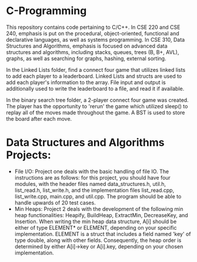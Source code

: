 # C-Programming
This repository contains code pertaining to C/C++.
In CSE 220 and CSE 240, emphasis is put on the procedural, object-oriented, functional and declarative languages, as well as systems programming. 
In CSE 310, Data Structures and Algorithms, emphasis is focused on advanced data structures and algorithms, including stacks, queues, trees (B, B+, AVL), graphs, as well as searching for graphs, hashing, external sorting.

In the Linked Lists folder, find a connect four game that utilizes linked lists to add each player to a leaderboard. Linked Lists and structs are used to add each player's information to the array. File input and output is additionally used to write the leaderboard to a file, and read it if available.

In the binary search tree folder, a 2-player connect four game was created. The player has the opportunity to 'rerun' the game which utilized sleep() to replay all of the moves made throughout the game. A BST is used to store the board after each move.

# Data Structures and Algorithms Projects:
- File I/O: Project one deals with the basic handling of file IO. The instructions are as follows: for this project, you should have four modules, with the header files named data_structures.h, util.h, list_read.h, list_write.h, and the implementation files list_read.cpp, list_write.cpp, main.cpp, and util.cpp. The program should be able to handle upwards of 20 test cases.
- Min Heaps: Project 2 deals with the development of the following min heap functionalities: Heapify, BuildHeap, ExtractMin, DecreaseKey, and Insertion. When writing the min heap data structure, A[i] should be either of type ELEMENT* or ELEMENT, depending on your specific implementation. ELEMENT is a struct that includes a field named 'key' of type double, along with other
fields. Consequently, the heap order is determined by either A[i]->key or A[i].key, depending on your chosen implementation.
